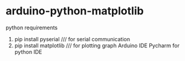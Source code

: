 # arduino-python-matplotlib
python requirements
1. pip install pyserial /// for serial communication
2. pip install matplotlib /// for plotting graph
Arduino IDE
Pycharm for python IDE
